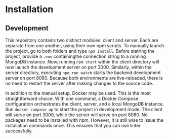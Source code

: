 # Installation

## Development

This repository contains two distinct modules: client and server.
Each are separate from one another, using their own npm scripts.
To manually launch the project, go to both folders and type `npm install`.
Before statring the project, provide a `.env` containingthe connection string to a running MongoDB instance.
Now, running `npm start` within the client directory will now launch the development server on port 3000.
Similarly, within the server directory, executing `npm run watch` starts the backend development server on port 8080.
Because both environments are live-reloaded, there is no need to restart the server after making changes to the source code.

In addition to the manual setup, Docker may be used.
This is the most straightforward choice.
With one command, a Docker Compose configuration orchestrates the client, server, and a local MongoDB instance.
Run `docker compose up` to start the project in development mode.
The client will serve on port 3000, while the server will serve on port 8080.
No packages need to be installed with npm. However, it is still wise
to issue the installation commands once. This ensures that you can use linter successfully.
